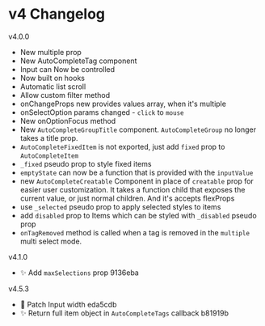 # v4 Changelog

v4.0.0

- New multiple prop
- New AutoCompleteTag component
- Input can Now be controlled
- Now built on hooks
- Automatic list scroll
- Allow custom filter method
- onChangeProps new provides values array, when it's multiple
- onSelectOption params changed - `click` to `mouse`
- New onOptionFocus method
- New `AutoCompleteGroupTitle` component. `AutoCompleteGroup` no longer takes a title prop.
- `AutoCompleteFixedItem` is not exported, just add `fixed` prop to `AutoCompleteItem`
- `_fixed` pseudo prop to style fixed items
- `emptyState` can now be a function that is provided with the `inputValue`
- new `AutoCompleteCreatable` Component in place of `creatable` prop for easier user customization. It takes a function child that exposes the current value, or just normal children. And it's accepts flexProps
- use `_selected` pseudo prop to apply selected styles to items
- add `disabled` prop to Items which can be styled with `_disabled` pseudo prop 
- `onTagRemoved` method is called when a tag is removed in the `multiple` multi select mode.

v4.1.0
- ✨ Add `maxSelections` prop  9136eba

v4.5.3
- 🐛 Patch Input width  eda5cdb
- ✨ Return full item object in `AutoCompleteTags` callback  b81919b